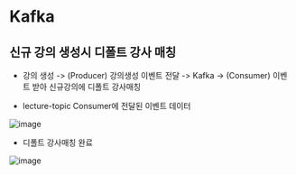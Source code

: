 # Kafka 
## 신규 강의 생성시 디폴트 강사 매칭
- 강의 생성 -> (Producer) 강의생성 이벤트 전달 -> Kafka -> (Consumer) 이벤트 받아 신규강의에 디폴트 강사매칭

- lecture-topic Consumer에 전달된 이벤트 데이터

![image](https://user-images.githubusercontent.com/53042885/165819986-4659e479-72bb-4e1c-a8f2-ee271cde20ef.png)

- 디폴트 강사매칭 완료

![image](https://user-images.githubusercontent.com/53042885/165821448-66404632-6dd4-4922-bd67-e1fe863fa80f.png)


